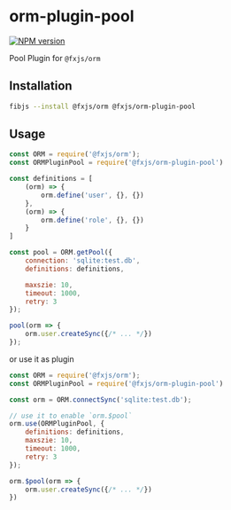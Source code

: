 
# orm-plugin-pool

[![NPM version](https://img.shields.io/npm/v/@fxjs/orm-plugin-pool.svg)](https://www.npmjs.org/package/@fxjs/orm-plugin-pool)

Pool Plugin for `@fxjs/orm`

## Installation

```bash
fibjs --install @fxjs/orm @fxjs/orm-plugin-pool
```

## Usage

```javascript
const ORM = require('@fxjs/orm');
const ORMPluginPool = require('@fxjs/orm-plugin-pool')

const definitions = [
    (orm) => {
        orm.define('user', {}, {})
    },
    (orm) => {
        orm.define('role', {}, {})
    }
]

const pool = ORM.getPool({
    connection: 'sqlite:test.db',
    definitions: definitions,

    maxszie: 10,
    timeout: 1000,
    retry: 3
});

pool(orm => {
    orm.user.createSync({/* ... */})
});
```

or use it as plugin

```javascript
const ORM = require('@fxjs/orm');
const ORMPluginPool = require('@fxjs/orm-plugin-pool')

const orm = ORM.connectSync('sqlite:test.db');

// use it to enable `orm.$pool`
orm.use(ORMPluginPool, {
    definitions: definitions,
    maxszie: 10,
    timeout: 1000,
    retry: 3
});

orm.$pool(orm => {
    orm.user.createSync({/* ... */})
})
```